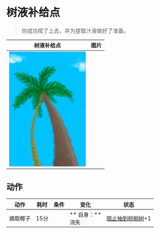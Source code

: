 # 树液补给点  
> 你成功爬了上去，并为提取汁液做好了准备。  
  
  树液补给点  |   图片   
 ----  |  ----:   
   |  <img decoding="async" src="Sprite/SapStation.png" href="a.md" style="max-width:300px;max-height:300px;">   
  
## 动作  
动作  |  耗时  |  条件  |  变化  |  状态  
----  |  ----  |  ----  |  ----  |  ----  
摘取椰子<br>  |  15分  |    |  ** 自身：**<br>消失  |  [阻止抽到棕榈树](PalmTreeKiller.md)+1  


<script>document.title="树液补给点 - 卡牌生存百科 Card Survival Wiki";</script>